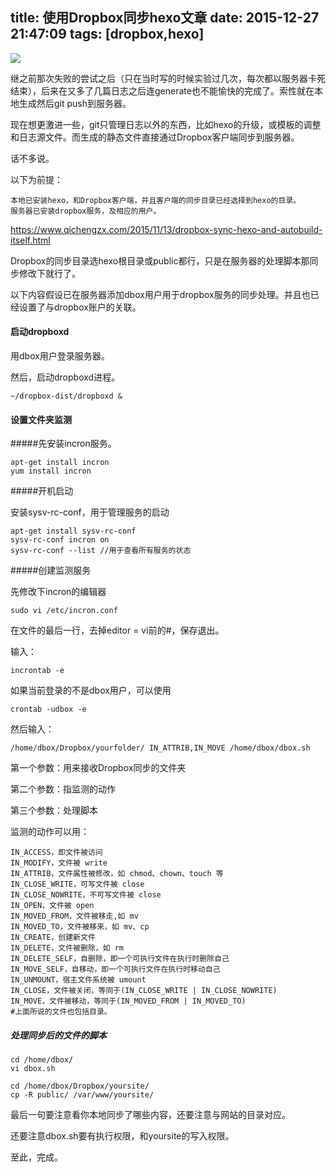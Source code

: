 title: 使用Dropbox同步hexo文章
date: 2015-12-27 21:47:09
tags:  [dropbox,hexo]
---
![](https://s.qichengzx.com/img/201512/20130702165945-558672261.jpg)

继之前那次失败的尝试之后（只在当时写的时候实验过几次，每次都以服务器卡死结束），后来在又多了几篇日志之后连generate也不能愉快的完成了。索性就在本地生成然后git push到服务器。

现在想更激进一些，git只管理日志以外的东西，比如hexo的升级，或模板的调整和日志源文件。而生成的静态文件直接通过Dropbox客户端同步到服务器。

话不多说。

以下为前提：

	本地已安装hexo，和Dropbox客户端，并且客户端的同步目录已经选择到hexo的目录。
	服务器已安装dropbox服务，及相应的用户。

https://www.qichengzx.com/2015/11/13/dropbox-sync-hexo-and-autobuild-itself.html

Dropbox的同步目录选hexo根目录或public都行，只是在服务器的处理脚本那同步修改下就行了。

以下内容假设已在服务器添加dbox用户用于dropbox服务的同步处理。并且也已经设置了与dropbox账户的关联。

#### 启动dropboxd

用dbox用户登录服务器。

然后，启动dropboxd进程。

```
~/dropbox-dist/dropboxd &
```

#### 设置文件夹监测

#####先安装incron服务。

```
apt-get install incron
yum install incron
```

#####开机启动

安装sysv-rc-conf，用于管理服务的启动

```
apt-get install sysv-rc-conf
sysv-rc-conf incron on
sysv-rc-conf --list //用于查看所有服务的状态

```

#####创建监测服务

先修改下incron的编辑器

```
sudo vi /etc/incron.conf

```

在文件的最后一行，去掉editor = vi前的#，保存退出。

输入：

```
incrontab -e
```

如果当前登录的不是dbox用户，可以使用
```
crontab -udbox -e
```

然后输入：

```
/home/dbox/Dropbox/yourfolder/ IN_ATTRIB,IN_MOVE /home/dbox/dbox.sh

```
第一个参数：用来接收Dropbox同步的文件夹

第二个参数：指监测的动作

第三个参数：处理脚本

监测的动作可以用：

```
IN_ACCESS，即文件被访问
IN_MODIFY，文件被 write
IN_ATTRIB，文件属性被修改，如 chmod、chown、touch 等
IN_CLOSE_WRITE，可写文件被 close
IN_CLOSE_NOWRITE，不可写文件被 close
IN_OPEN，文件被 open
IN_MOVED_FROM，文件被移走,如 mv
IN_MOVED_TO，文件被移来，如 mv、cp
IN_CREATE，创建新文件
IN_DELETE，文件被删除，如 rm
IN_DELETE_SELF，自删除，即一个可执行文件在执行时删除自己
IN_MOVE_SELF，自移动，即一个可执行文件在执行时移动自己
IN_UNMOUNT，宿主文件系统被 umount
IN_CLOSE，文件被关闭，等同于(IN_CLOSE_WRITE | IN_CLOSE_NOWRITE)
IN_MOVE，文件被移动，等同于(IN_MOVED_FROM | IN_MOVED_TO)
#上面所说的文件也包括目录。
```

##### 处理同步后的文件的脚本

```
cd /home/dbox/
vi dbox.sh

cd /home/dbox/Dropbox/yoursite/
cp -R public/ /var/www/yoursite/

```
最后一句要注意看你本地同步了哪些内容，还要注意与网站的目录对应。

还要注意dbox.sh要有执行权限，和yoursite的写入权限。

至此，完成。



